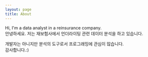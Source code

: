 ```yaml
---
layout: page
title: About
---
```


<p class="message">
  Hi, I'm a data analyst in a reinsurance company.<br>
  안녕하세요. 저는 재보험사에서 언더라이팅 관련 데이터 분석을 하고 있습니다.<br>
</p>

개발자는 아니지만 분석의 도구로서 프로그래밍에 관심이 많습니다.  
감사합니다.:)

